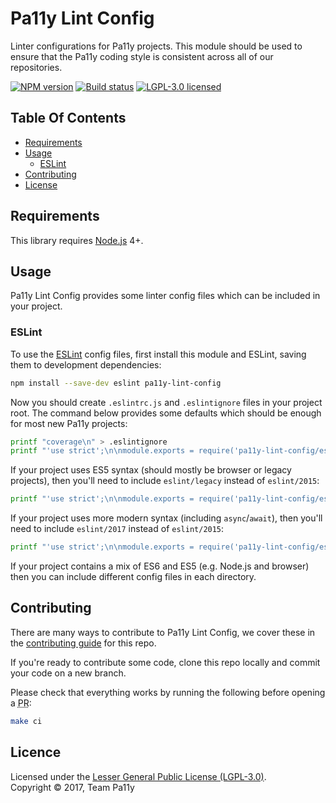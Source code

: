 
# Pa11y Lint Config

Linter configurations for Pa11y projects. This module should be used to ensure that the Pa11y coding style is consistent across all of our repositories.

[![NPM version][shield-npm]][info-npm]
[![Build status][shield-build]][info-build]
[![LGPL-3.0 licensed][shield-license]][info-license]


## Table Of Contents

- [Requirements](#requirements)
- [Usage](#usage)
  - [ESLint](#eslint)
- [Contributing](#contributing)
- [License](#license)


## Requirements

This library requires [Node.js] 4+.


## Usage

Pa11y Lint Config provides some linter config files which can be included in your project.

### ESLint

To use the [ESLint] config files, first install this module and ESLint, saving them to development dependencies:

```sh
npm install --save-dev eslint pa11y-lint-config
```

Now you should create `.eslintrc.js` and `.eslintignore` files in your project root. The command below provides some defaults which should be enough for most new Pa11y projects:

```sh
printf "coverage\n" > .eslintignore
printf "'use strict';\n\nmodule.exports = require('pa11y-lint-config/eslint/2015');\n" > .eslintrc.js
```

If your project uses ES5 syntax (should mostly be browser or legacy projects), then you'll need to include `eslint/legacy` instead of `eslint/2015`:

```sh
printf "'use strict';\n\nmodule.exports = require('pa11y-lint-config/eslint/legacy');\n" > .eslintrc.js
```

If your project uses more modern syntax (including `async`/`await`), then you'll need to include `eslint/2017` instead of `eslint/2015`:

```sh
printf "'use strict';\n\nmodule.exports = require('pa11y-lint-config/eslint/2017');\n" > .eslintrc.js
```

If your project contains a mix of ES6 and ES5 (e.g. Node.js and browser) then you can include different config files in each directory.


## Contributing

There are many ways to contribute to Pa11y Lint Config, we cover these in the [contributing guide](CONTRIBUTING.md) for this repo.

If you're ready to contribute some code, clone this repo locally and commit your code on a new branch.

Please check that everything works by running the following before opening a <abbr title="pull request">PR</abbr>:

```sh
make ci
```


## Licence

Licensed under the [Lesser General Public License (LGPL-3.0)](LICENSE).<br/>
Copyright &copy; 2017, Team Pa11y



[eslint]: http://eslint.org/
[issues]: https://github.com/pa11y/pa11y-lint-config/issues
[node.js]: https://nodejs.org/
[twitter]: https://twitter.com/pa11yorg

[info-license]: LICENSE
[info-npm]: https://www.npmjs.com/package/pa11y-ci
[info-build]: https://travis-ci.org/pa11y/pa11y-lint-config
[shield-license]: https://img.shields.io/badge/license-LGPL%203.0-blue.svg
[shield-npm]: https://img.shields.io/npm/v/pa11y-lint-config.svg
[shield-build]: https://img.shields.io/travis/pa11y/pa11y-lint-config/master.svg
